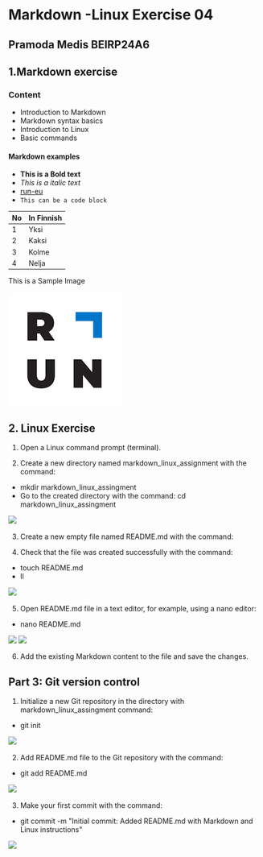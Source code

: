 # Markdown -Linux Exercise 04

## Pramoda Medis BEIRP24A6

## 1.Markdown exercise

### Content

- Introduction to Markdown
- Markdown syntax basics
- Introduction to Linux
- Basic commands

#### Markdown examples

- **This is a Bold text**
- _This is a italic text_
- [run-eu](https://run-eu.eu/)
- `This can be a code block `

| No  | In Finnish |
| --- | ----------- 
| 1   | Yksi        | 
| 2   | Kaksi       | 
| 3   | Kolme       | 
| 4   | Nelja       | 

This is a Sample Image

![RUN-EU LOGO](pic/01.png)



## 2. Linux Exercise

1. Open a Linux command prompt (terminal).

2. Create a new directory named markdown_linux_assignment with the command:

- mkdir markdown_linux_assingment
- Go to the created directory with the command: cd markdown_linux_assingment

![](/pic/02.png)

3. Create a new empty file named README.md with the command:

4. Check that the file was created successfully with the command:

- touch README.md
- ll

![](/pic/03.png)

5. Open README.md file in a text editor, for example, using a nano editor:

- nano README.md

![](/pic/05.png)
![](/pic/04.png)


6. Add the existing Markdown content to the file and save the changes.


## Part 3: Git version control

1. Initialize a new Git repository in the directory with markdown_linux_assingment command:

- git init

![](/pic/06.png)

2. Add README.md file to the Git repository with the command:

- git add README.md

![](/pic/07.png)

3. Make your first commit with the command:

- git commit -m "Initial commit: Added README.md with Markdown and Linux instructions"

![](/pic/08.png)




